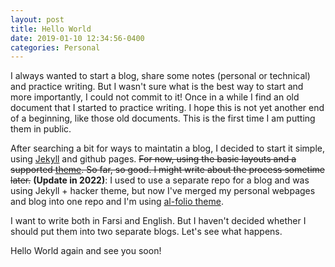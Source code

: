 ```yaml
---
layout: post
title: Hello World
date: 2019-01-10 12:34:56-0400
categories: Personal
---
```


I always wanted to start a blog, share some notes (personal or technical) and practice writing. But I wasn't sure what is the best way to start and more importantly, I could not commit to it! Once in a while I find an old document that I started to practice writing. I hope this is not yet another end of a beginning, like those old documents. This is the first time I am putting them in public.

After searching a bit for ways to maintatin a blog, I decided to start it simple, using
[Jekyll](https://github.com/barryclark/jekyll-now) and github pages. ~~For now, using the basic layouts and a supported
[theme](https://github.com/pages-themes/hacker). So far, so good. I might write about the process sometime later.~~
**(Update in 2022)**: I used to use a separate repo for a blog and was using Jekyll + hacker theme, but now I've merged my personal webpages and blog into one repo and I'm using [al-folio theme](https://github.com/alshedivat/al-folio).

I want to write both in Farsi and English. But I haven't decided whether I should put them into two separate blogs. Let's see what happens.

Hello World again and see you soon!

